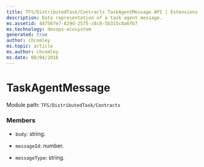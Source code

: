 ```yaml
---
title: TFS/DistributedTask/Contracts TaskAgentMessage API | Extensions for Azure DevOps Services
description: Data representation of a task agent message.
ms.assetid: 447567e7-829d-2575-c8c0-5b315c8a6fb7
ms.technology: devops-ecosystem
generated: true
author: chcomley
ms.topic: article
ms.author: chcomley
ms.date: 08/04/2016
---
```


# TaskAgentMessage

Module path: `TFS/DistributedTask/Contracts`


### Members

* `body`: string. 

* `messageId`: number. 

* `messageType`: string. 

